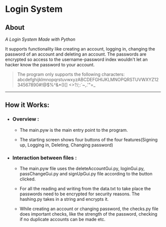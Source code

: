 <!-- markdownlint-disable-file -->

# Login System

## About

*A Login System Made with Python*

It supports functionality like creating an account, logging in, changing the password of an account and deleting an account. The passwords are encrypted so access to the username-password index wouldn't let an hacker know the password to your account. 

> The program only supports the following characters:
abcdefghijklmnopqrstuvwxyzABCDEFGHIJKLMNOPQRSTUVWXYZ1234567890#!@$%^&*()[] <>?/;:`~,.'"=_

---
## How it Works:
   

- ### Overview :
   * The main.pyw is the main entry point to the program. 
   
   * The starting screen shows four buttons of the four features(Signing up, Logging in, Deleting, Changing password)
   

- ### Interaction between files :
   * The main.pyw file uses the deleteAccountGui.py, loginGui.py, passChangeGui.py and signUpGui.py file according to the button clicked. 

   * For all the reading and writing from the data.txt to take place the passwords need to be encrypted for security reasons. The hashing.py takes in a string and encrypts it.

   * While creating an account or changing password, the checks.py file does important checks, like the strength of the password, checking if no duplicate accounts can be made etc.  
